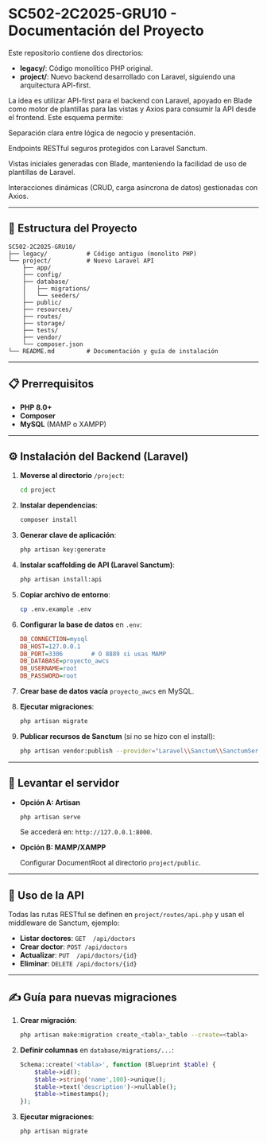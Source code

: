 # SC502-2C2025-GRU10 - Documentación del Proyecto

Este repositorio contiene dos directorios:

* **legacy/**: Código monolítico PHP original.
* **project/**: Nuevo backend desarrollado con Laravel, siguiendo una arquitectura API-first.

La idea es utilizar API-first para el backend con Laravel, apoyado en Blade como motor de plantillas para las vistas y Axios para consumir la API desde el frontend. Este esquema permite:

Separación clara entre lógica de negocio y presentación.

Endpoints RESTful seguros protegidos con Laravel Sanctum.

Vistas iniciales generadas con Blade, manteniendo la facilidad de uso de plantillas de Laravel.

Interacciones dinámicas (CRUD, carga asíncrona de datos) gestionadas con Axios.

---

## 📂 Estructura del Proyecto

```
SC502-2C2025-GRU10/
├── legacy/           # Código antiguo (monolito PHP)
└── project/          # Nuevo Laravel API
    ├── app/
    ├── config/
    ├── database/
    │   ├── migrations/
    │   └── seeders/
    ├── public/
    ├── resources/
    ├── routes/
    ├── storage/
    ├── tests/
    ├── vendor/
    └── composer.json
└── README.md         # Documentación y guía de instalación
```

---

## 📋 Prerrequisitos

* **PHP 8.0+**
* **Composer**
* **MySQL** (MAMP o XAMPP)

---

## ⚙️ Instalación del Backend (Laravel)

1. **Moverse al directorio** `/project`:

   ```bash
   cd project
   ```

2. **Instalar dependencias**:

   ```bash
   composer install
   ```

3. **Generar clave de aplicación**:

   ```bash
   php artisan key:generate
   ```

4. **Instalar scaffolding de API (Laravel Sanctum)**:

   ```bash
   php artisan install:api
   ```

5. **Copiar archivo de entorno**:

   ```bash
   cp .env.example .env
   ```

6. **Configurar la base de datos** en `.env`:

   ```ini
   DB_CONNECTION=mysql
   DB_HOST=127.0.0.1
   DB_PORT=3306        # O 8889 si usas MAMP
   DB_DATABASE=proyecto_awcs
   DB_USERNAME=root
   DB_PASSWORD=root
   ```

7. **Crear base de datos vacía** `proyecto_awcs` en MySQL.

8. **Ejecutar migraciones**:

   ```bash
   php artisan migrate
   ```

9. **Publicar recursos de Sanctum** (si no se hizo con el install):

   ```bash
   php artisan vendor:publish --provider="Laravel\\Sanctum\\SanctumServiceProvider"
   ```

---

## 🚀 Levantar el servidor

* **Opción A: Artisan**

  ```bash
  php artisan serve
  ```

  Se accederá en: `http://127.0.0.1:8000`.

* **Opción B: MAMP/XAMPP**

  Configurar DocumentRoot al directorio `project/public`.

---

## 📑 Uso de la API

Todas las rutas RESTful se definen en `project/routes/api.php` y usan el middleware de Sanctum, ejemplo:

* **Listar doctores**: `GET  /api/doctors`
* **Crear doctor**:  `POST /api/doctors`
* **Actualizar**:     `PUT  /api/doctors/{id}`
* **Eliminar**:       `DELETE /api/doctors/{id}` 

---

## ✍️ Guía para nuevas migraciones

1. **Crear migración**:

   ```bash
   php artisan make:migration create_<tabla>_table --create=<tabla>
   ```

2. **Definir columnas** en `database/migrations/...`:

   ```php
   Schema::create('<tabla>', function (Blueprint $table) {
       $table->id();
       $table->string('name',100)->unique();
       $table->text('description')->nullable();
       $table->timestamps();
   });
   ```

3. **Ejecutar migraciones**:

   ```bash
   php artisan migrate
   ```
